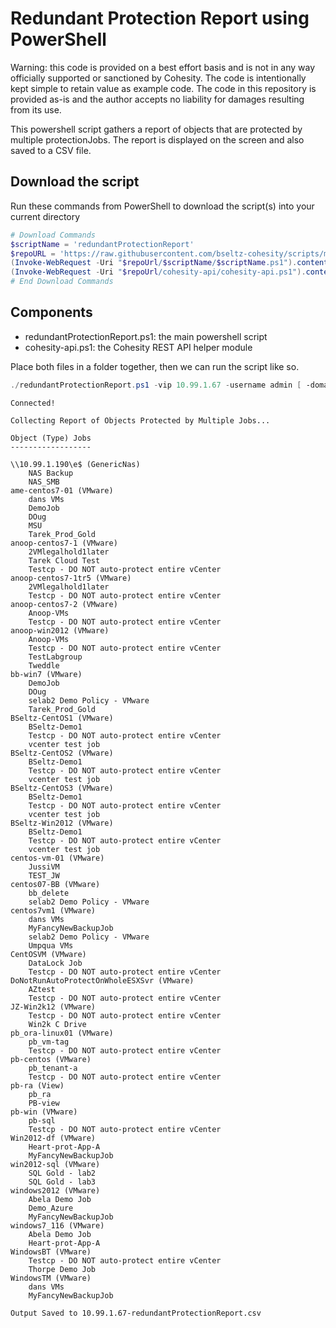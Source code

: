 # Redundant Protection Report using PowerShell

Warning: this code is provided on a best effort basis and is not in any way officially supported or sanctioned by Cohesity. The code is intentionally kept simple to retain value as example code. The code in this repository is provided as-is and the author accepts no liability for damages resulting from its use.

This powershell script gathers a report of objects that are protected by multiple protectionJobs. The report is displayed on the screen and also saved to a CSV file.

## Download the script

Run these commands from PowerShell to download the script(s) into your current directory

```powershell
# Download Commands
$scriptName = 'redundantProtectionReport'
$repoURL = 'https://raw.githubusercontent.com/bseltz-cohesity/scripts/master/powershell'
(Invoke-WebRequest -Uri "$repoUrl/$scriptName/$scriptName.ps1").content | Out-File "$scriptName.ps1"; (Get-Content "$scriptName.ps1") | Set-Content "$scriptName.ps1"
(Invoke-WebRequest -Uri "$repoUrl/cohesity-api/cohesity-api.ps1").content | Out-File cohesity-api.ps1; (Get-Content cohesity-api.ps1) | Set-Content cohesity-api.ps1
# End Download Commands
```

## Components

* redundantProtectionReport.ps1: the main powershell script
* cohesity-api.ps1: the Cohesity REST API helper module

Place both files in a folder together, then we can run the script like so.

```powershell
./redundantProtectionReport.ps1 -vip 10.99.1.67 -username admin [ -domain local ]
```
```text
Connected!

Collecting Report of Objects Protected by Multiple Jobs...

Object (Type) Jobs
------------------

\\10.99.1.190\e$ (GenericNas)
	NAS Backup
	NAS_SMB
ame-centos7-01 (VMware)
	dans VMs
	DemoJob
	DOug
	MSU
	Tarek_Prod_Gold
anoop-centos7-1 (VMware)
	2VMlegalhold1later
	Tarek Cloud Test
	Testcp - DO NOT auto-protect entire vCenter
anoop-centos7-1tr5 (VMware)
	2VMlegalhold1later
	Testcp - DO NOT auto-protect entire vCenter
anoop-centos7-2 (VMware)
	Anoop-VMs
	Testcp - DO NOT auto-protect entire vCenter
anoop-win2012 (VMware)
	Anoop-VMs
	Testcp - DO NOT auto-protect entire vCenter
	TestLabgroup
	Tweddle
bb-win7 (VMware)
	DemoJob
	DOug
	selab2 Demo Policy - VMware
	Tarek_Prod_Gold
BSeltz-CentOS1 (VMware)
	BSeltz-Demo1
	Testcp - DO NOT auto-protect entire vCenter
	vcenter test job
BSeltz-CentOS2 (VMware)
	BSeltz-Demo1
	Testcp - DO NOT auto-protect entire vCenter
	vcenter test job
BSeltz-CentOS3 (VMware)
	BSeltz-Demo1
	Testcp - DO NOT auto-protect entire vCenter
	vcenter test job
BSeltz-Win2012 (VMware)
	BSeltz-Demo1
	Testcp - DO NOT auto-protect entire vCenter
	vcenter test job
centos-vm-01 (VMware)
	JussiVM
	TEST_JW
centos07-BB (VMware)
	bb_delete
	selab2 Demo Policy - VMware
centos7vm1 (VMware)
	dans VMs
	MyFancyNewBackupJob
	selab2 Demo Policy - VMware
	Umpqua VMs
CentOSVM (VMware)
	DataLock Job
	Testcp - DO NOT auto-protect entire vCenter
DoNotRunAutoProtectOnWholeESXSvr (VMware)
	AZtest
	Testcp - DO NOT auto-protect entire vCenter
JZ-Win2k12 (VMware)
	Testcp - DO NOT auto-protect entire vCenter
	Win2k C Drive
pb_ora-linux01 (VMware)
	pb_vm-tag
	Testcp - DO NOT auto-protect entire vCenter
pb-centos (VMware)
	pb_tenant-a
	Testcp - DO NOT auto-protect entire vCenter
pb-ra (View)
	pb_ra
	PB-view
pb-win (VMware)
	pb-sql
	Testcp - DO NOT auto-protect entire vCenter
Win2012-df (VMware)
	Heart-prot-App-A
	MyFancyNewBackupJob
win2012-sql (VMware)
	SQL Gold - lab2
	SQL Gold - lab3
windows2012 (VMware)
	Abela Demo Job
	Demo_Azure
	MyFancyNewBackupJob
windows7_116 (VMware)
	Abela Demo Job
	Heart-prot-App-A
WindowsBT (VMware)
	Testcp - DO NOT auto-protect entire vCenter
	Thorpe Demo Job
WindowsTM (VMware)
	dans VMs
	MyFancyNewBackupJob

Output Saved to 10.99.1.67-redundantProtectionReport.csv

```
